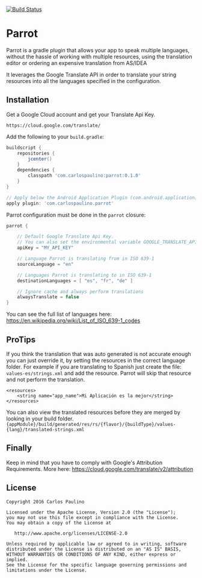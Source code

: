 [![Build Status](https://travis-ci.org/carlospaulino/parrot.svg?branch=master)](https://travis-ci.org/carlospaulino/parrot)

Parrot
======

Parrot is a gradle plugin that allows your app to speak multiple languages, without the hassle of working with multiple resources, using the translation editor or ordering an expensive translation from AS/IDEA

It leverages the Google Translate API in order to translate your string resources into all the languages specified in the configuration.

Installation
------------

Get a Google Cloud account and get your Translate Api Key.

`
https://cloud.google.com/translate/
`

Add the following to your `build.gradle`:

```gradle
buildscript {
    repositories {
        jcenter()
    }
    dependencies {
        classpath 'com.carlospaulino:parrot:0.1.0'
    }
}

// Apply below the Android Application Plugin (com.android.application)
apply plugin: 'com.carlospaulino.parrot'
```

Parrot configuration must be done in the `parrot` closure:

```gradle
parrot {

    // Default Google Translate Api Key.
    // You can also set the environmental variable GOOGLE_TRANSLATE_API_KEY with the key
    apiKey = "MY_API_KEY"

    // Language Parrot is translating from in ISO 639-1
    sourceLanguage = "en"

    // Languages Parrot is translating to in ISO 639-1
    destinationLanguages = [ "es", "fr", "de" ]

    // Ignore cache and always perform translations
    alwaysTranslate = false
}
```

You can see the full list of languages here: https://en.wikipedia.org/wiki/List_of_ISO_639-1_codes

ProTips
-------

If you think the translation that was auto generated is not accurate enough you can just override it, by setting the resources in the correct language folder. For example if you are translating to Spanish just create the file: `values-es/strings.xml` and add the resource. Parrot will skip that resource and not perform the translation.
```
<resources>
    <string name="app_name">Mi Aplicación es la mejor</string>
</resources>
````

You can also view the translated resources before they are merged by looking in your build folder.
`{appModule}/build/generated/res/rs/{flavor}/{buildType}/values-{lang}/translated-strings.xml`

Finally
-------
Keep in mind that you have to comply with Google's Attribution Requirements. More here: https://cloud.google.com/translate/v2/attribution


License
--------

    Copyright 2016 Carlos Paulino

    Licensed under the Apache License, Version 2.0 (the "License");
    you may not use this file except in compliance with the License.
    You may obtain a copy of the License at

       http://www.apache.org/licenses/LICENSE-2.0

    Unless required by applicable law or agreed to in writing, software
    distributed under the License is distributed on an "AS IS" BASIS,
    WITHOUT WARRANTIES OR CONDITIONS OF ANY KIND, either express or implied.
    See the License for the specific language governing permissions and
    limitations under the License.

